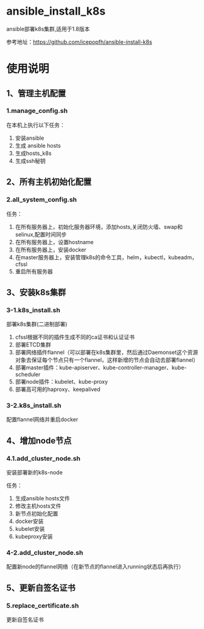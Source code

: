 # ansible_install_k8s

ansible部署k8s集群,适用于1.8版本

参考地址：https://github.com/icepopfh/ansible-install-k8s

# 使用说明

## 1、管理主机配置

### 1.manage_config.sh

在本机上执行以下任务：

1. 安装ansible
2. 生成 ansible hosts
3. 生成hosts_k8s
4. 生成ssh秘钥

## 2、所有主机初始化配置

### 2.all_system_config.sh

任务：

1. 在所有服务器上，初始化服务器环境，添加hosts,关闭防火墙、swap和selinux,配置时间同步
2. 在所有服务器上，设置hostname
3. 在所有服务器上，安装docker
4. 在master服务器上，安装管理k8s的命令工具，helm，kubectl，kubeadm，cfssl
5. 重启所有服务器

## 3、安装k8s集群

### 3-1.k8s_install.sh

部署k8s集群(二进制部署)

1. cfssl根据不同的插件生成不同的ca证书和认证证书
2. 部署ETCD集群
3. 部署网络插件flannel（可以部署在k8s集群里，然后通过Daemonset这个资源对象去保证每个节点只有一个flannel，这样新增的节点会自动去部署flannel）
4. 部署master插件：kube-apiserver、kube-controller-manager、kube-scheduler
5. 部署node插件：kubelet、kube-proxy
6. 部署高可用的haproxy、keepalived

### 3-2.k8s_install.sh

配置flannel网络并重启docker


## 4、增加node节点

### 4.1.add_cluster_node.sh

安装部署新的k8s-node

任务：

1. 生成ansible hosts文件
2. 修改主机hosts文件
3. 新节点初始化配置
4. docker安装
5. kubelet安装
6. kubeproxy安装


### 4-2.add_cluster_node.sh

配置新node的flannel网络（在新节点的flannel进入running状态后再执行）


## 5、更新自签名证书

### 5.replace_certificate.sh

更新自签名证书
